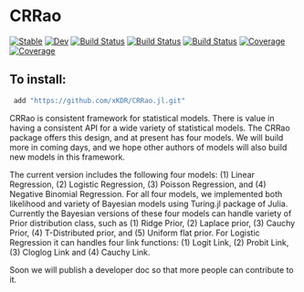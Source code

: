 # CRRao

[![Stable](https://img.shields.io/badge/docs-stable-blue.svg)](https://xKDR.github.io/CRRao.jl/stable)
[![Dev](https://img.shields.io/badge/docs-dev-blue.svg)](https://xKDR.github.io/CRRao.jl/dev)
[![Build Status](https://travis-ci.com/xKDR/CRRao.jl.svg?branch=main)](https://travis-ci.com/xKDR/CRRao.jl)
[![Build Status](https://ci.appveyor.com/api/projects/status/github/xKDR/CRRao.jl?svg=true)](https://ci.appveyor.com/project/xKDR/CRRao-jl)
[![Build Status](https://api.cirrus-ci.com/github/xKDR/CRRao.jl.svg)](https://cirrus-ci.com/github/xKDR/CRRao.jl)
[![Coverage](https://codecov.io/gh/xKDR/CRRao.jl/branch/main/graph/badge.svg)](https://codecov.io/gh/xKDR/CRRao.jl)
[![Coverage](https://coveralls.io/repos/github/xKDR/CRRao.jl/badge.svg?branch=main)](https://coveralls.io/github/xKDR/CRRao.jl?branch=main)

## To install: 
```Julia
 add "https://github.com/xKDR/CRRao.jl.git"
```


CRRao is consistent framework for statistical models. There is value in having a consistent API for a wide variety of statistical models. The CRRao package offers this design, and at present has four models. We will build more in coming days, and we hope other authors of models will also build new models in this framework.

The current version includes the following four models: (1) Linear Regression, (2) Logistic Regression, (3) Poisson Regression, and (4)  Negative Binomial Regression. For all four models, we implemented both likelihood and variety of Bayesian models using Turing.jl package of Julia. Currently the Bayesian versions of these four models can handle variety of Prior distribution class, such as (1) Ridge Prior, (2) Laplace prior, (3) Cauchy Prior, (4) T-Distributed prior, and (5) Uniform flat prior. For Logistic Regression it can handles four link functions: (1) Logit Link, (2) Probit Link, (3) Cloglog Link and (4) Cauchy Link.

Soon we will publish a developer doc so that more people can contribute to it.
